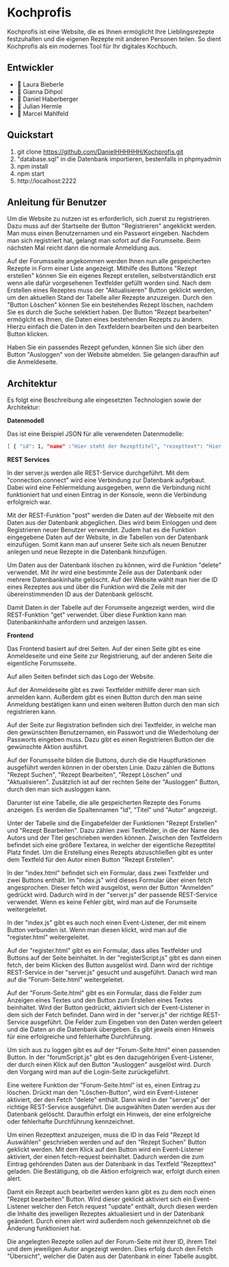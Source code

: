 # Kochprofis
Kochprofis ist eine Website, die es Ihnen ermöglicht Ihre Lieblingsrezepte festzuhalten und die eigenen Rezepte mit anderen Personen teilen. So dient Kochprofis als ein modernes Tool für Ihr digitales Kochbuch.

## Entwickler
* :woman: Laura Bieberle
* :woman: Gianna Dihpol
* :man: Daniel Haberberger
* :man: Julian Hermle
* :man: Marcel Mahlfeld

## Quickstart

1. git clone https://github.com/DanielHHHHHH/Kochprofis.git
2. "database.sql" in die Datenbank importieren, bestenfalls in phpmyadmin
3. npm install
4. npm start
5. http://localhost:2222

## Anleitung für Benutzer

Um die Website zu nutzen ist es erforderlich, sich zuerst zu registrieren. Dazu muss auf der Startseite der Button "Registrieren" angeklickt werden. Man muss einen Benutzernamen und ein Passwort eingeben.
Nachdem man sich registriert hat, gelangt man sofort auf die Forumseite.
Beim nächsten Mal reicht dann die normale Anmeldung aus.

Auf der Forumsseite angekommen werden Ihnen nun alle gespeicherten Rezepte in Form einer Liste angezeigt.
Mithilfe des Buttons "Rezept erstellen" können Sie ein eigenes Rezept erstellen, selbstverständlich erst wenn alle dafür vorgesehenen Textfelder gefüllt worden sind.
Nach dem Erstellen eines Rezeptes muss der "Aktualisieren" Button geklickt werden, um den aktuellen Stand der Tabelle aller Rezepte anzuzeigen.
Durch den "Button Löschen" können Sie ein bestehendes Rezept löschen, nachdem Sie es durch die Suche selektiert haben.
Der Button "Rezept bearbeiten" ermöglcht es Ihnen, die Daten eines bestehenden Rezepts zu ändern. Hierzu einfach die Daten in den Textfeldern bearbeiten und den bearbeiten Button klicken.

Haben Sie ein passendes Rezept gefunden, können Sie sich über den Button "Ausloggen" von der Website abmelden. Sie gelangen daraufhin auf die Anmeldeseite.

## Architektur

Es folgt eine Beschreibung alle eingesetzten Technologien sowie der Architektur:

**Datenmodell**

Das ist eine Beispiel JSON für alle verwendeten Datenmodelle:

```bash
[ { "id": 1, "name" :"Hier steht der Rezepttitel", "rezepttext": "Hier steht der Rezepttext", "autor": "Hier steht der Autor" } ]
```

**REST Services**

In der server.js werden alle REST-Service durchgeführt.
Mit dem "connection.connect" wird eine Verbindung zur Datenbank aufgebaut. Dabei wird eine Fehlermeldung ausgegeben, wenn die Verbindung nicht funktioniert hat und einen Eintrag in der Konsole, wenn die Verbindung erfolgreich war.

Mit der REST-Funktion "post" werden die Daten auf der Webseite mit den Daten aus der Datenbank abgeglichen. 
Dies wird beim Einloggen und dem Registrieren neuer Benutzer verwendet. 
Zudem hat es die Funktion eingegebene Daten auf der Website, in die Tabellen von der Datenbank einzufügen. 
Somit kann man auf unserer Seite sich als neuen Benutzer anlegen und neue Rezepte in die Datenbank hinzufügen.

Um Daten aus der Datenbank löschen zu können, wird die Funktion "delete" verwendet. Mit ihr wird eine bestimmte Zeile aus der Datenbank oder mehrere Datenbankinhalte gelöscht.
Auf der Website wählt man hier die ID eines Rezeptes aus und über die Funktion wird die Zeile mit der übereinstimmenden ID aus der Datenbank gelöscht.

Damit Daten in der Tabelle auf der Forumseite angezeigt werden, wird die REST-Funktion "get" verwendet. Über diese Funktion kann man Datenbankinhalte anfordern und anzeigen lassen.


**Frontend**

Das Frontend basiert auf drei Seiten. Auf der einen Seite gibt es eine Anmeldeseite und eine Seite zur Registrierung, auf der anderen Seite die eigentliche Forumsseite.

Auf allen Seiten befindet sich das Logo der Website. 

Auf der Anmeldeseite gibt es zwei Textfelder mithlife derer man sich anmelden kann. Außerdem gibt es einen Button durch den man seine Anmeldung bestätigen kann und einen weiteren Button durch den man sich registrieren kann.

Auf der Seite zur Registration befinden sich drei Textfelder, in welche man den gewünschten Benutzernamen, ein Passwort und die Wiederholung der Passworts eingeben muss. Dazu gibt es einen Registrieren Button der die gewünschte Aktion ausführt.

Auf der Forumsseite bilden die Buttons, durch die die Hauptfunktionen ausgeführt werden können in der obersten Linie. Dazu zählen die Buttons "Rezept Suchen", "Rezept Bearbeiten", "Rezept Löschen" und "Aktualisieren". Zusätzlich ist auf der rechten Seite der "Ausloggen" Button, durch den man sich ausloggen kann.

Darunter ist eine Tabelle, die alle gespeicherten Rezepte des Forums anzeigen. Es werden die Spaltennamen "Id", "Titel" und "Autor" angezeigt.

Unter der Tabelle sind die Eingabefelder der Funktionen "Rezept Erstellen" und "Rezept Bearbeiten". Dazu zählen zwei Textfelder, in die der Name des Autors und der Titel geschrieben werden können. Zwischen den Textfeldern befindet sich eine größere Textarea, in welcher der eigentliche Rezepttitel Platz findet. Um die Erstellung eines Rezepts abzuschließen gibt es unter dem Textfeld für den Autor einen Button "Rezept Erstellen".

In der "index.html" befindet sich ein Formular, dass zwei Textfelder und zwei Buttons enthält. Im "index.js" wird dieses Formular über einen fetch angesprochen. Dieser fetch wird ausgelöst, wenn der Button "Anmelden" gedrückt wird. Dadurch wird in der "server.js" der passende REST-Service verwendet. Wenn es keine Fehler gibt, wird man auf die Forumseite weitergeleitet.

In der "index.js" gibt es auch noch einen Event-Listener, der mit einem Button verbunden ist. Wenn man diesen klickt, wird man auf die "register.html" weitergeleitet.

Auf der "register.html" gibt es ein Formular, dass alles Textfelder und Buttons auf der Seite beinhaltet. In der "registerScript.js" gibt es dann einen fetch, der beim Klicken des Button ausgelöst wird. Dann wird der richtige REST-Service in der "server.js" gesucht und ausgeführt. Danach wird man auf die "Forum-Seite.html" weitergeleitet.

Auf der "Forum-Seite.html" gibt es ein Formular, dass die Felder zum Anzeigen eines Textes und den Button zum Erstellen eines Textes beinhaltet. Wird der Button gedrückt, aktiviert sich der Event-Listener in dem sich der Fetch befindet. Dann wird in der "server.js" der richtige REST-Service ausgeführt. Die Felder zum Eingeben von den Daten werden geleert und die Daten an die Datenbank übergeben. Es gibt jeweils einen Hinweis für eine erfolgreiche und fehlerhafte Durchführung.

Um sich aus zu loggen gibt es auf der "Forum-Seite.html" einen passenden Button. In der "forumScript.js" gibt es den dazugehörigen Event-Listener, der durch einen Klick auf den Button "Ausloggen" ausgelöst wird. Durch den Vorgang wird man auf die Login-Seite zurückgeführt.

Eine weitere Funktion der "Forum-Seite.html" ist es, einen Eintrag zu löschen. Drückt man den "Löschen-Button", wird ein Event-Listener aktiviert, der den Fetch "delete" enthält. Dann wird in der "server.js" der richtige REST-Service ausgeführt. Die ausgwählten Daten werden aus der Datenbank gelöscht. Daraufhin erfolgt ein Hinweis, der eine erfolgreiche oder fehlerhafte Durchführung kennzeichnet.

Um einen Rezepttext anzuzeigen, muss die ID in das Feld "Rezept Id Auswählen" geschrieben werden und auf den "Rezept Suchen" Button geklickt werden. Mit dem Klick auf den Button wird ein Event-Listener aktiviert, der einen fetch-request beinhaltet. Dadurch werden die zum Eintrag gehörenden Daten aus der Datenbank in das Textfeld "Rezepttext" geladen. Die Bestätigung, ob die Aktion erfolgreich war, erfolgt durch einen alert.

Damit ein Rezept auch bearbeitet werden kann gibt es zu dem noch einen "Rezept bearbeiten" Button. Wird dieser geklickt aktiviert sich ein Event-Listener welcher den Fetch request "update" enthält, durch diesen werden die Inhalte des jeweiligen Rezeptes aktualiesiert und in der Datenbank geändert. Durch einen alert wird außerdem noch  gekennzeichnet ob die Änderung funktioniert hat.

Die angelegten Rezepte sollen auf der Forum-Seite mit ihrer ID, ihrem Titel und dem jeweiligen Autor angezeigt werden. Dies erfolg durch den Fetch "Übersicht", welcher die Daten aus der Datenbank in einer Tabelle ausgibt.